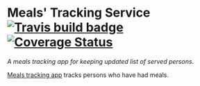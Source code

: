 # Meals' Tracking Service [![Travis build badge](https://travis-ci.org/andela-osule/meals-tracking-app.svg?branch=master)](https://travis-ci.org/andela-osule/meals-tracking-app) [![Coverage Status](https://coveralls.io/repos/andela-osule/meal-tracking-app/badge.svg?branch=master&service=github)](https://coveralls.io/github/andela-osule/meals-tracking-app?branch=master)

_A meals tracking app for keeping updated list of served persons._

[Meals tracking app](http://waitress.herokuapp.com/) tracks persons who have had meals.
